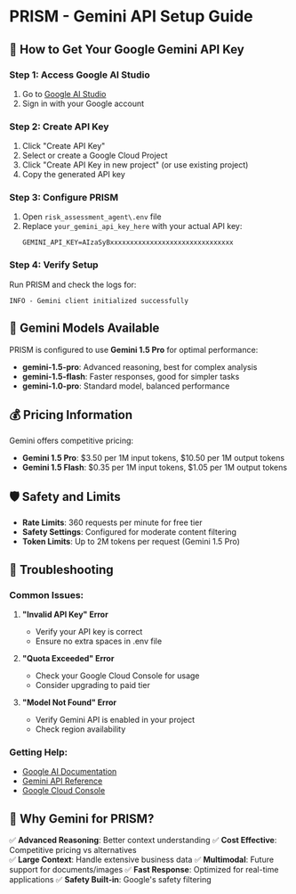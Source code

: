 # PRISM - Gemini API Setup Guide

## 🚀 How to Get Your Google Gemini API Key

### Step 1: Access Google AI Studio
1. Go to [Google AI Studio](https://makersuite.google.com/app/apikey)
2. Sign in with your Google account

### Step 2: Create API Key
1. Click "Create API Key"
2. Select or create a Google Cloud Project
3. Click "Create API Key in new project" (or use existing project)
4. Copy the generated API key

### Step 3: Configure PRISM
1. Open `risk_assessment_agent\.env` file
2. Replace `your_gemini_api_key_here` with your actual API key:
   ```
   GEMINI_API_KEY=AIzaSyBxxxxxxxxxxxxxxxxxxxxxxxxxxxxxxx
   ```

### Step 4: Verify Setup
Run PRISM and check the logs for:
```
INFO - Gemini client initialized successfully
```

## 🎯 Gemini Models Available

PRISM is configured to use **Gemini 1.5 Pro** for optimal performance:

- **gemini-1.5-pro**: Advanced reasoning, best for complex analysis
- **gemini-1.5-flash**: Faster responses, good for simpler tasks
- **gemini-1.0-pro**: Standard model, balanced performance

## 💰 Pricing Information

Gemini offers competitive pricing:
- **Gemini 1.5 Pro**: $3.50 per 1M input tokens, $10.50 per 1M output tokens
- **Gemini 1.5 Flash**: $0.35 per 1M input tokens, $1.05 per 1M output tokens

## 🛡️ Safety and Limits

- **Rate Limits**: 360 requests per minute for free tier
- **Safety Settings**: Configured for moderate content filtering
- **Token Limits**: Up to 2M tokens per request (Gemini 1.5 Pro)

## 🔧 Troubleshooting

### Common Issues:

1. **"Invalid API Key" Error**
   - Verify your API key is correct
   - Ensure no extra spaces in .env file

2. **"Quota Exceeded" Error**
   - Check your Google Cloud Console for usage
   - Consider upgrading to paid tier

3. **"Model Not Found" Error**
   - Verify Gemini API is enabled in your project
   - Check region availability

### Getting Help:
- [Google AI Documentation](https://ai.google.dev/docs)
- [Gemini API Reference](https://ai.google.dev/api/rest)
- [Google Cloud Console](https://console.cloud.google.com)

## 🎯 Why Gemini for PRISM?

✅ **Advanced Reasoning**: Better context understanding
✅ **Cost Effective**: Competitive pricing vs alternatives  
✅ **Large Context**: Handle extensive business data
✅ **Multimodal**: Future support for documents/images
✅ **Fast Response**: Optimized for real-time applications
✅ **Safety Built-in**: Google's safety filtering
